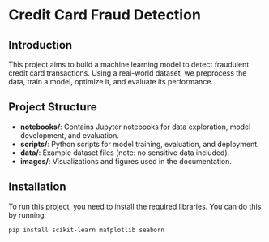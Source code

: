# Credit Card Fraud Detection

## Introduction

This project aims to build a machine learning model to detect fraudulent credit card transactions. Using a real-world dataset, we preprocess the data, train a model, optimize it, and evaluate its performance.

## Project Structure

- **notebooks/**: Contains Jupyter notebooks for data exploration, model development, and evaluation.
- **scripts/**: Python scripts for model training, evaluation, and deployment.
- **data/**: Example dataset files (note: no sensitive data included).
- **images/**: Visualizations and figures used in the documentation.

## Installation

To run this project, you need to install the required libraries. You can do this by running:

```bash
pip install scikit-learn matplotlib seaborn

